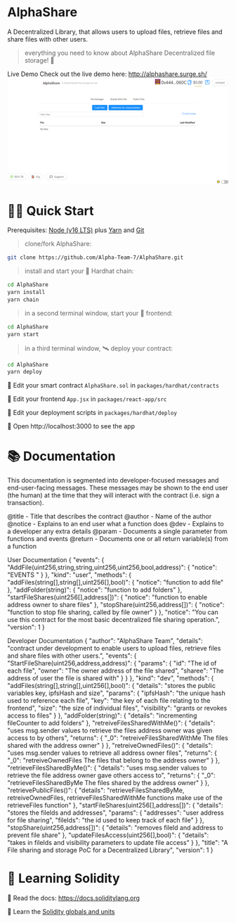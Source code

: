 # AlphaShare

A Decentralized Library, that allows users to upload files, retrieve files and share files with other users.

> everything you need to know about AlphaShare Decentralized file storage! 🚀

Live Demo
Check out the live demo here: http://alphashare.surge.sh/
![AlphaShareDemo Image](AlphaShareDemo.png)

# 🏄‍♂️ Quick Start

Prerequisites: [Node (v16 LTS)](https://nodejs.org/en/download/) plus [Yarn](https://classic.yarnpkg.com/en/docs/install/) and [Git](https://git-scm.com/downloads)

> clone/fork AlphaShare:

```bash
git clone https://github.com/Alpha-Team-7/AlphaShare.git
```

> install and start your 👷‍ Hardhat chain:

```bash
cd AlphaShare
yarn install
yarn chain
```

> in a second terminal window, start your 📱 frontend:

```bash
cd AlphaShare
yarn start
```

> in a third terminal window, 🛰 deploy your contract:

```bash
cd AlphaShare
yarn deploy
```

🔏 Edit your smart contract `AlphaShare.sol` in `packages/hardhat/contracts`

📝 Edit your frontend `App.jsx` in `packages/react-app/src`

💼 Edit your deployment scripts in `packages/hardhat/deploy`

📱 Open http://localhost:3000 to see the app

# 📚 Documentation

This documentation is segmented into developer-focused messages and end-user-facing messages. These messages may be shown to the end user (the human) at the time that they will interact with the contract (i.e. sign a transaction).

@title - Title that describes the contract
@author - Name of the author
@notice - Explains to an end user what a function does
@dev - Explains to a developer any extra details
@param - Documents a single parameter from functions and events
@return - Documents one or all return variable(s) from a function

User Documentation
{
"events": {
"AddFile(uint256,string,string,uint256,uint256,bool,address)": {
"notice": "EVENTS "
}
},
"kind": "user",
"methods": {
"addFiles(string[],string[],uint256[],bool)": {
"notice": "function to add file"
},
"addFolder(string)": {
"notice": "function to add folders"
},
"startFileShares(uint256[],address[])": {
"notice": "function to enable address owner to share files"
},
"stopShare(uint256,address[])": {
"notice": "function to stop file sharing, called by file owner"
}
},
"notice": "You can use this contract for the most basic decentralized file sharing operation.",
"version": 1
}

Developer Documentation
{
"author": "AlphaShare Team",
"details": "contract under development to enable users to upload files, retrieve files and share files with other users.",
"events": {
"StartFileShare(uint256,address,address)": {
"params": {
"id": "The id of each file",
"owner": "The owner address of the file shared",
"sharee": "The address of user the file is shared with"
}
}
},
"kind": "dev",
"methods": {
"addFiles(string[],string[],uint256[],bool)": {
"details": "stores the public variables key, ipfsHash and size",
"params": {
"ipfsHash": "the unique hash used to reference each file",
"key": "the key of each file relating to the frontend",
"size": "the size of individual files",
"visibility": "grants or revokes access to files"
}
},
"addFolder(string)": {
"details": "incrementing fileCounter to add folders"
},
"retreiveFilesSharedWithMe()": {
"details": "uses msg.sender values to retrieve the files address owner was given access to by others",
"returns": {
"\_0": "retreiveFilesSharedWithMe The files shared with the address owner"
}
},
"retreiveOwnedFiles()": {
"details": "uses msg.sender values to retrieve all address owner files",
"returns": {
"\_0": "retreiveOwnedFiles The files that belong to the address owner"
}
},
"retrieveFilesSharedByMe()": {
"details": "uses msg.sender values to retrieve the file address owner gave others access to",
"returns": {
"\_0": "retrieveFilesSharedByMe The files shared by the address owner"
}
},
"retrievePublicFiles()": {
"details": "retrieveFilesSharedByMe, retreiveOwnedFiles, retrieveFilesSharedWithMe functions make use of the retrieveFiles function"
},
"startFileShares(uint256[],address[])": {
"details": "stores the fileIds and addresses",
"params": {
"addresses": "user address for file sharing",
"fileIds": "the id used to keep track of each file"
}
},
"stopShare(uint256,address[])": {
"details": "removes fileId and address to prevent file share"
},
"updateFilesAccess(uint256[],bool)": {
"details": "takes in fileIds and visibility parameters to update file access"
}
},
"title": "A File sharing and storage PoC for a Decentralized Library",
"version": 1
}

# 🔭 Learning Solidity

📕 Read the docs: https://docs.soliditylang.org

📧 Learn the [Solidity globals and units](https://docs.soliditylang.org/en/latest/units-and-global-variables.html)
